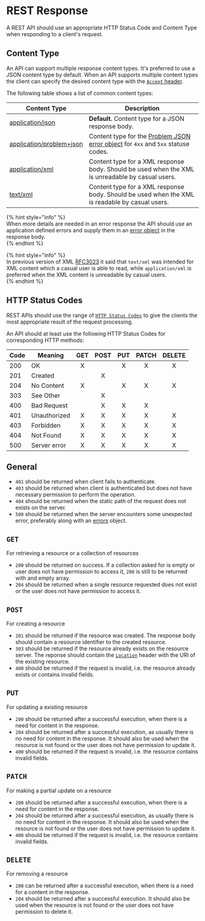 # REST Response

A REST API should use an appropriate HTTP Status Code and Content Type when responding to a client's request.

## Content Type

An API can support multiple response content types. It's preferred to use a JSON content type by default.
When an API supports multiple content types the client can specify the desired content type with the
[`Accept` header](https://developer.mozilla.org/en-US/docs/Web/HTTP/Headers/Accept).

The following table shows a list of common content types:

| Content Type                                                            | Description                                                                                      |
| ----------------------------------------------------------------------- | ------------------------------------------------------------------------------------------------ |
| [application/json](https://www.rfc-editor.org/rfc/rfc8259)              | **Default.** Content type for a JSON response body.                                              |
| [application/problem+json](https://www.rfc-editor.org/rfc/rfc7807.html) | Content type for the [Problem JSON error object](errors.md) for `4xx` and `5xx` statuse codes.   |
| [application/xml](https://www.rfc-editor.org/rfc/rfc7303#section-9.1)   | Content type for a XML response body. Should be used when the XML is unreadable by casual users. |
| [text/xml](https://www.rfc-editor.org/rfc/rfc7303#section-9.2)          | Content type for a XML response body. Should be used when the XML is readable by casual users.   |

{% hint style="info" %}  
When more details are needed in an error response the API should use an application
defined errors and supply them in an [error object](errors.md) in the response body.  
{% endhint %}

{% hint style="info" %}  
In previous version of XML [RFC3023](https://www.rfc-editor.org/rfc/rfc3023) it said that `text/xml`
was intended for XML content which a casual user is able to read, while `application/xml` is preferred
when the XML content is unreadable by casual users.  
{% endhint %}

## HTTP Status Codes

REST APIs should use the range of [`HTTP Status Codes`](https://httpstatuses.org/)
to give the clients the most appropriate result of the request processing.

An API should at least use the following HTTP Status Codes for corresponding HTTP methods:

| Code | Meaning      | GET | POST | PUT | PATCH | DELETE |
| ---- | ------------ | :-: | :--: | :-: | :---: | :----: |
| 200  | OK           |  X  |      |  X  |   X   |   X    |
| 201  | Created      |     |  X   |     |       |        |
| 204  | No Content   |  X  |      |  X  |   X   |   X    |
| 303  | See Other    |     |  X   |     |       |        |
| 400  | Bad Request  |     |  X   |  X  |   X   |        |
| 401  | Unauthorized |  X  |  X   |  X  |   X   |   X    |
| 403  | Forbidden    |  X  |  X   |  X  |   X   |   X    |
| 404  | Not Found    |  X  |  X   |  X  |   X   |   X    |
| 500  | Server error |  X  |  X   |  X  |   X   |   X    |

## General

- `401` should be returned when client fails to authenticate.
- `403` should be returned when client is authenticated but does not have necessary permission to perform the operation.
- `404` should be returned when the static path of the request does not exists on the server.
- `500` should be returned when the server encounters some unexpected error, preferably along with an [errors](errors.md) object.

## `GET`

For retrieving a resource or a collection of resources

- `200` should be returned on success. If a collection asked for is empty or user does not have permission to access it, `200` is still to be returned with and empty array.
- `204` should be returned when a single resource requested does not exist or the user does not have permission to access it.

## `POST`

For creating a resource

- `201` should be returned if the resource was created. The response body should contain a resource identifier to the created resource.
- `303` should be returned if the resource already exists on the resource server. The reponse should
  contain the [`Location`](https://developer.mozilla.org/en-US/docs/Web/HTTP/Headers/Location) header with the URI of the existing resource.
- `400` should be returned if the request is invalid, i.e. the resource already exists or contains invalid fields.

## `PUT`

For updating a existing resource

- `200` should be returned after a successful execution, when there is a need for content in the response.
- `204` should be returned after a successful execution, as usually there is no need for content in the response. It should also be used when the resource is not found or the user does not have permission to update it.
- `400` should be returned if the request is invalid, i.e. the resource contains invalid fields.

## `PATCH`

For making a partial update on a resource

- `200` should be returned after a successful execution, when there is a need for content in the response.
- `204` should be returned after a successful execution, as usually there is no need for content in the response. It should also be used when the resource is not found or the user does not have permission to update it.
- `400` should be returned if the request is invalid, i.e. the resource contains invalid fields.

## `DELETE`

For removing a resource

- `200` can be returned after a successful execution, when there is a need for a content in the response.
- `204` should be returned after a successful execution. It should also be used when the resource is not found or the user does not have permission to delete it.
